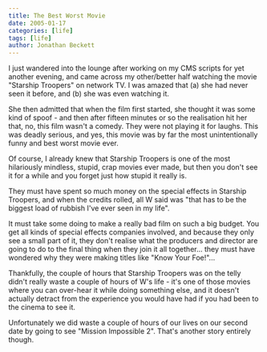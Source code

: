 ```yaml
---
title: The Best Worst Movie
date: 2005-01-17
categories: [life]
tags: [life]
author: Jonathan Beckett
---
```


I just wandered into the lounge after working on my CMS scripts for yet another evening, and came across my other/better half watching the movie "Starship Troopers" on network TV. I was amazed that (a) she had never seen it before, and (b) she was even watching it.

She then admitted that when the film first started, she thought it was some kind of spoof - and then after fifteen minutes or so the realisation hit her that, no, this film wasn't a comedy. They were not playing it for laughs. This was deadly serious, and yes, this movie was by far the most unintentionally funny and best worst movie ever.

Of course, I already knew that Starship Troopers is one of the most hilariously mindless, stupid, crap movies ever made, but then you don't see it for a while and you forget just how stupid it really is.

They must have spent so much money on the special effects in Starship Troopers, and when the credits rolled, all W said was "that has to be the biggest load of rubbish I've ever seen in my life".

It must take some doing to make a really bad film on such a big budget. You get all kinds of special effects companies involved, and because they only see a small part of it, they don't realise what the producers and director are going to do to the final thing when they join it all together... they must have wondered why they were making titles like "Know Your Foe!"...

Thankfully, the couple of hours that Starship Troopers was on the telly didn't really waste a couple of hours of W's life - it's one of those movies where you can over-hear it while doing something else, and it doesn't actually detract from the experience you would have had if you had been to the cinema to see it.

Unfortunately we did waste a couple of hours of our lives on our second date by going to see "Mission Impossible 2". That's another story entirely though.